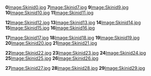 **0**[Image:Skinid0.jpg](/docs/image:skinid0.jpg.md "wikilink") **7**[Image:Skinid7.jpg](/Image:Skinid7.jpg.md "wikilink") **9**[Image:Skinid9.jpg](/Image:Skinid9.jpg.md "wikilink") **10**[Image:Skinid10.jpg](/Image:Skinid10.jpg.md "wikilink") **11**[Image:Skinid11.jpg](/Image:Skinid11.jpg.md "wikilink")

**12**[Image:Skinid12.jpg](/docs/image:skinid12.jpg.md "wikilink") **13**[Image:Skinid13.jpg](/Image:Skinid13.jpg.md "wikilink") **14**[Image:Skinid14.jpg](/Image:Skinid14.jpg.md "wikilink") **15**[Image:Skinid15.jpg](/Image:Skinid15.jpg.md "wikilink") **16**[Image:Skinid16.jpg](/Image:Skinid16.jpg.md "wikilink")

**17**[Image:Skinid17.jpg](/docs/image:skinid17.jpg.md "wikilink") **18**[Image:Skinid18.jpg](/Image:Skinid18.jpg.md "wikilink") **19**[Image:Skinid19.jpg](/Image:Skinid19.jpg.md "wikilink") **20**[Image:Skinid20.jpg](/Image:Skinid20.jpg.md "wikilink") **21**[Image:Skinid21.jpg](/Image:Skinid21.jpg.md "wikilink")

**22**[Image:Skinid22.jpg](/docs/image:skinid22.jpg.md "wikilink") **23**[Image:Skinid23.jpg](/Image:Skinid23.jpg.md "wikilink") **24**[Image:Skinid24.jpg](/Image:Skinid24.jpg.md "wikilink") **25**[Image:Skinid25.jpg](/Image:Skinid25.jpg.md "wikilink") **26**[Image:Skinid26.jpg](/Image:Skinid26.jpg.md "wikilink")

**27**[Image:Skinid27.jpg](/docs/image:skinid27.jpg.md "wikilink") **28**[Image:Skinid28.jpg](/Image:Skinid28.jpg.md "wikilink") **29**[Image:Skinid29.jpg](/Image:Skinid29.jpg.md "wikilink")
